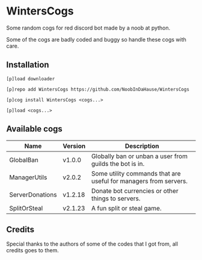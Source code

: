 # WintersCogs

Some random cogs for red discord bot made by a noob at python.

Some of the cogs are badly coded and buggy so handle these cogs with care.

## Installation

```
[p]load downloader

[p]repo add WintersCogs https://github.com/NoobInDaHause/WintersCogs

[p]cog install WintersCogs <cogs...>

[p]load <cogs...>
```

## Available cogs

| Name            |  Version  | Description                                                      |
| --------------- | --------- | ---------------------------------------------------------------- |
| GlobalBan       |  v1.0.0   | Globally ban or unban a user from guilds the bot is in.          |
| ManagerUtils    |  v2.0.2   | Some utility commands that are useful for managers from servers. |
| ServerDonations |  v1.2.18  | Donate bot currencies or other things to servers.                |
| SplitOrSteal    |  v2.1.23  | A fun split or steal game.                                       |

## Credits

Special thanks to the authors of some of the codes that I got from, all credits goes to them.